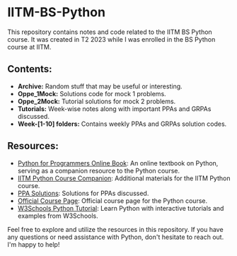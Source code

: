 # IITM-BS-Python

This repository contains notes and code related to the IITM BS Python course. It was created in T2 2023 while I was enrolled in the BS Python course at IITM.

## Contents:
- **Archive:** Random stuff that may be useful or interesting.
- **Oppe_1Mock:** Solutions code for mock 1 problems.
- **Oppe_2Mock:** Tutorial solutions for mock 2 problems.
- **Tutorials:** Week-wise notes along with important PPAs and GRPAs discussed.
- **Week-[1-10] folders:** Contains weekly PPAs and GRPAs solution codes.

## Resources:
- [Python for Programmers Online Book](https://pypod.github.io/): An online textbook on Python, serving as a companion resource to the Python course.
- [IITM Python Course Companion](https://bsc-iitm.github.io/python/): Additional materials for the IITM Python course.
- [PPA Solutions](https://bsc-iitm.github.io/python/ppa.html): Solutions for PPAs discussed.
- [Official Course Page](https://study.iitm.ac.in/ds/course_pages/BSCS1002.html): Official course page for the Python course.
- [W3Schools Python Tutorial](https://www.w3schools.com/python/): Learn Python with interactive tutorials and examples from W3Schools.

Feel free to explore and utilize the resources in this repository. If you have any questions or need assistance with Python, don't hesitate to reach out. I'm happy to help!
